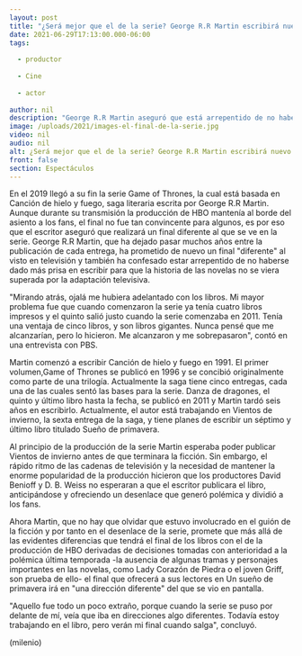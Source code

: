 ```yaml
---
layout: post
title: "¿Será mejor que el de la serie? George R.R Martin escribirá nuevo final para 'Game of Thrones' en libro"
date: 2021-06-29T17:13:00.000-06:00
tags:
  
  - productor
  
  - Cine
  
  - actor
  
author: nil
description: "George R.R Martin aseguró que está arrepentido de no haber escrito antes el final de sus libros, por eso, ahora escribirá un final distinto al de la serie. "
image: /uploads/2021/images-el-final-de-la-serie.jpg
video: nil
audio: nil
alt: ¿Será mejor que el de la serie? George R.R Martin escribirá nuevo final para 'Game of Thrones' en libro
front: false
section: Espectáculos
---
```


En el 2019 llegó a su fin la serie Game of Thrones, la cual está basada en Canción de hielo y fuego, saga literaria escrita por George R.R Martin. Aunque durante su transmisión la producción de HBO mantenía al borde del asiento a los fans, el final no fue tan convincente para algunos, es por eso que el escritor aseguró que realizará un final diferente al que se ve en la serie. George R.R Martin, que ha dejado pasar muchos años entre la publicación de cada entrega, ha prometido de nuevo un final "diferente" al visto en televisión y también ha confesado estar arrepentido de no haberse dado más prisa en escribir para que la historia de las novelas no se viera superada por la adaptación televisiva.

"Mirando atrás, ojalá me hubiera adelantado con los libros. Mi mayor problema fue que cuando comenzaron la serie ya tenía cuatro libros impresos y el quinto salió justo cuando la serie comenzaba en 2011. Tenía una ventaja de cinco libros, y son libros gigantes. Nunca pensé que me alcanzarían, pero lo hicieron. Me alcanzaron y me sobrepasaron", contó en una entrevista con PBS. 

Martin comenzó a escribir Canción de hielo y fuego en 1991. El primer volumen,Game of Thrones se publicó en 1996 y se concibió originalmente como parte de una trilogía. Actualmente la saga tiene cinco entregas, cada una de las cuales sentó las bases para la serie. Danza de dragones, el quinto y último libro hasta la fecha, se publicó en 2011 y Martin tardó seis años en escribirlo.
 Actualmente, el autor está trabajando en Vientos de invierno, la sexta entrega de la saga, y tiene planes de escribir un séptimo y último libro titulado Sueño de primavera. 

Al principio de la producción de la serie Martin esperaba poder publicar Vientos de invierno antes de que terminara la ficción. Sin embargo, el rápido ritmo de las cadenas de televisión y la necesidad de mantener la enorme popularidad de la producción hicieron que los productores David Benioff y D. B. Weiss no esperaran a que el escritor publicara el libro, anticipándose y ofreciendo un desenlace que generó polémica y dividió a los fans.  

Ahora Martin, que no hay que olvidar que estuvo involucrado en el guión de la ficción y por tanto en el desenlace de la serie, promete que más allá de las evidentes diferencias que tendrá el final de los libros con el de la producción de HBO derivadas de decisiones tomadas con anterioridad a la polémica última temporada -la ausencia de algunas tramas y personajes importantes en las novelas, como Lady Corazón de Piedra o el joven Griff, son prueba de ello- el final que ofrecerá a sus lectores en Un sueño de primavera irá en "una dirección diferente" del que se vio en pantalla. 

"Aquello fue todo un poco extraño, porque cuando la serie se puso por delante de mí, veía que iba en direcciones algo diferentes. Todavía estoy trabajando en el libro, pero verán mi final cuando salga", concluyó. 

(milenio)